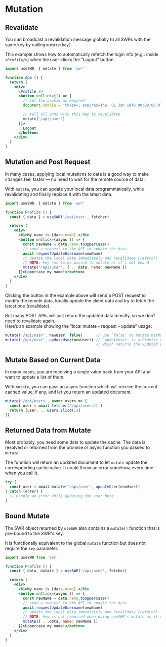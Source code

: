 # Mutation

## Revalidate

You can broadcast a revalidation message globally to all SWRs with the same key by calling
`mutate(key)`.

This example shows how to automatically refetch the login info (e.g.: inside `<Profile/>`) 
when the user clicks the “Logout” button.

```jsx
import useSWR, { mutate } from 'swr'

function App () {
  return (
    <div>
      <Profile />
      <button onClick={() => {
        // set the cookie as expired
        document.cookie = 'token=; expires=Thu, 01 Jan 1970 00:00:00 UTC; path=/;'

        // tell all SWRs with this key to revalidate
        mutate('/api/user')
      }}>
        Logout
      </button>
    </div>
  )
}
```

## Mutation and Post Request

In many cases, applying local mutations to data is a good way to make changes
feel faster — no need to wait for the remote source of data.

With `mutate`, you can update your local data programmatically, while
revalidating and finally replace it with the latest data.

```jsx
import useSWR, { mutate } from 'swr'

function Profile () {
  const { data } = useSWR('/api/user', fetcher)

  return (
    <div>
      <h1>My name is {data.name}.</h1>
      <button onClick={async () => {
        const newName = data.name.toUpperCase()
        // send a request to the API to update the data
        await requestUpdateUsername(newName)
        // update the local data immediately and revalidate (refetch)
        // NOTE: key has to be passed to mutate as it's not bound
        mutate('/api/user', { ...data, name: newName })
      }}>Uppercase my name!</button>
    </div>
  )
}
```

Clicking the button in the example above will send a POST request to modify the remote data, locally update the client data and
try to fetch the latest one (revalidate).

But many POST APIs will just return the updated data directly, so we don’t need to revalidate again.  
Here’s an example showing the “local mutate - request - update” usage:

```jsx
mutate('/api/user', newUser, false)      // use `false` to mutate without revalidation
mutate('/api/user', updateUser(newUser)) // `updateUser` is a Promise of the request,
                                         // which returns the updated document
```

## Mutate Based on Current Data

In many cases, you are receiving a single value back from your API and want to update a list of them.

With `mutate`, you can pass an async function which will receive the current cached value, if any, and let you return an updated document.

```jsx
mutate('/api/users', async users => {
  const user = await fetcher('/api/users/1')
  return [user, ...users.slice(1)]
})
```

## Returned Data from Mutate

Most probably, you need some data to update the cache. The data is resolved or returned from the promise or async function you passed to `mutate`.

The function will return an updated document to let `mutate` update the corresponding cache value. It could throw an error somehow, every time when you call it.

```jsx
try {
  const user = await mutate('/api/user', updateUser(newUser))
} catch (error) {
  // Handle an error while updating the user here
}
```

## Bound Mutate

The SWR object returned by `useSWR` also contains a `mutate()` function that is pre-bound to the SWR's key.

It is functionally equivalent to the global `mutate` function but does not require the `key` parameter.

```jsx
import useSWR from 'swr'

function Profile () {
  const { data, mutate } = useSWR('/api/user', fetcher)

  return (
    <div>
      <h1>My name is {data.name}.</h1>
      <button onClick={async () => {
        const newName = data.name.toUpperCase()
        // send a request to the API to update the data
        await requestUpdateUsername(newName)
        // update the local data immediately and revalidate (refetch)
        // NOTE: key is not required when using useSWR's mutate as it's pre-bound
        mutate({ ...data, name: newName })
      }}>Uppercase my name!</button>
    </div>
  )
}
```